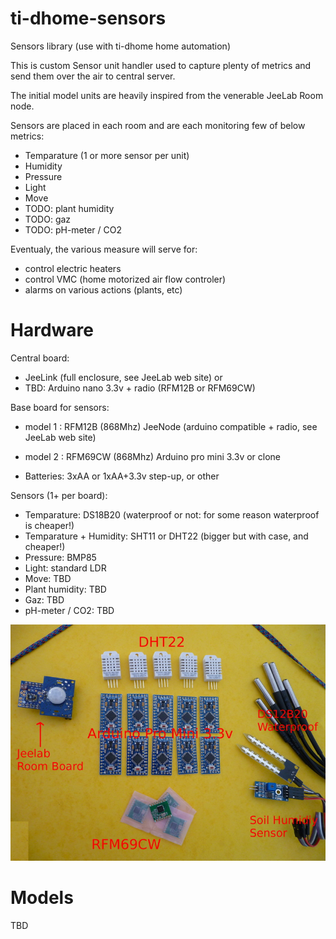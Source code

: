 # ti-dhome-sensors

Sensors library (use with ti-dhome home automation)

This is custom Sensor unit handler used to capture plenty of metrics and send them over the air to central server.

The initial model units are heavily inspired from the venerable JeeLab Room node.

Sensors are placed in each room and are each monitoring few of below metrics:
* Temparature (1 or more sensor per unit)
* Humidity
* Pressure
* Light
* Move
* TODO: plant humidity
* TODO: gaz
* TODO: pH-meter / CO2

Eventualy, the various measure will serve for:
* control electric heaters
* control VMC (home motorized air flow controler)
* alarms on various actions (plants, etc)

# Hardware

Central board:
* JeeLink (full enclosure, see JeeLab web site)
or
* TBD: Arduino nano 3.3v + radio (RFM12B or RFM69CW)

Base board for sensors:
* model 1 : RFM12B (868Mhz) JeeNode (arduino compatible + radio, see JeeLab web site)
* model 2 : RFM69CW (868Mhz) Arduino pro mini 3.3v or clone

* Batteries: 3xAA or 1xAA+3.3v step-up, or other

Sensors (1+ per board):
* Temparature: DS18B20 (waterproof or not: for some reason waterproof is cheaper!)
* Temparature + Humidity: SHT11 or DHT22 (bigger but with case, and cheaper!)
* Pressure: BMP85
* Light: standard LDR
* Move: TBD
* Plant humidity: TBD
* Gaz: TBD
* pH-meter / CO2: TBD

![Parts](res/Arduino-parts.jpg?raw=true "Parts")

# Models

TBD